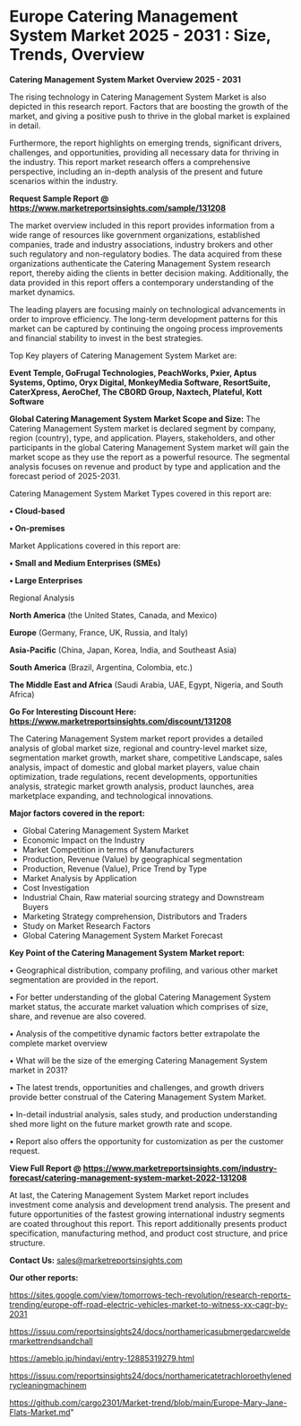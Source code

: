  # Europe Catering Management System Market 2025 - 2031 : Size, Trends, Overview

<Strong> Catering Management System Market Overview 2025 - 2031</strong>

The rising technology in Catering Management System Market is also depicted in this research report. Factors that are boosting the growth of the market, and giving a positive push to thrive in the global market is explained in detail.

Furthermore, the report highlights on emerging trends, significant drivers, challenges, and opportunities, providing all necessary data for thriving in the industry. This report market research offers a comprehensive perspective, including an in-depth analysis of the present and future scenarios within the industry.

<strong>Request Sample Report @ <a href=https://www.marketreportsinsights.com/sample/131208>https://www.marketreportsinsights.com/sample/131208</a></strong>

The market overview included in this report provides information from a wide range of resources like government organizations, established companies, trade and industry associations, industry brokers and other such regulatory and non-regulatory bodies. The data acquired from these organizations authenticate the Catering Management System research report, thereby aiding the clients in better decision making. Additionally, the data provided in this report offers a contemporary understanding of the market dynamics.

The leading players are focusing mainly on technological advancements in order to improve efficiency. The long-term development patterns for this market can be captured by continuing the ongoing process improvements and financial stability to invest in the best strategies.

Top Key players of Catering Management System Market are:

<strong>Event Temple, GoFrugal Technologies, PeachWorks, Pxier, Aptus Systems, Optimo, Oryx Digital, MonkeyMedia Software, ResortSuite, CaterXpress, AeroChef, The CBORD Group, Naxtech, Plateful, Kott Software</strong>

<strong><b>Global Catering Management System Market Scope and Size:</b></strong>
The Catering Management System market is declared segment by company, region (country), type, and application. Players, stakeholders, and other participants in the global Catering Management System market will gain the market scope as they use the report as a powerful resource. The segmental analysis focuses on revenue and product by type and application and the forecast period of 2025-2031.

Catering Management System Market Types covered in this report are:

<strong>• Cloud-based

• On-premises</strong>

Market Applications covered in this report are:

<strong>• Small and Medium Enterprises (SMEs)

• Large Enterprises</strong> 

Regional Analysis

<strong>North America</strong> (the United States, Canada, and Mexico)

<strong>Europe</strong> (Germany, France, UK, Russia, and Italy)

<strong>Asia-Pacific</strong> (China, Japan, Korea, India, and Southeast Asia)

<strong>South America</strong> (Brazil, Argentina, Colombia, etc.)

<strong>The Middle East and Africa</strong> (Saudi Arabia, UAE, Egypt, Nigeria, and South Africa)

<strong>Go For Interesting Discount Here: <a href=https://www.marketreportsinsights.com/discount/131208>https://www.marketreportsinsights.com/discount/131208</a></strong>

The Catering Management System market report provides a detailed analysis of global market size, regional and country-level market size, segmentation market growth, market share, competitive Landscape, sales analysis, impact of domestic and global market players, value chain optimization, trade regulations, recent developments, opportunities analysis, strategic market growth analysis, product launches, area marketplace expanding, and technological innovations.

<strong><b>Major factors covered in the report:</b></strong>
<ul>
  <li>Global Catering Management System Market </li>
  <li>Economic Impact on the Industry</li>
  <li>Market Competition in terms of Manufacturers</li>
  <li>Production, Revenue (Value) by geographical segmentation</li>
  <li>Production, Revenue (Value), Price Trend by Type</li>
  <li>Market Analysis by Application</li>
  <li>Cost Investigation</li>
  <li>Industrial Chain, Raw material sourcing strategy and Downstream Buyers</li>
  <li>Marketing Strategy comprehension, Distributors and Traders</li>
  <li>Study on Market Research Factors</li>
  <li>Global Catering Management System Market Forecast</li>
</ul>

<strong><b>Key Point of the Catering Management System Market report:</b></strong>

• Geographical distribution, company profiling, and various other market segmentation are provided in the report.

• For better understanding of the global Catering Management System market status, the accurate market valuation which comprises of size, share, and revenue are also covered.

• Analysis of the competitive dynamic factors better extrapolate the complete market overview

• What will be the size of the emerging Catering Management System market in 2031?

• The latest trends, opportunities and challenges, and growth drivers provide better construal of the Catering Management System Market.

• In-detail industrial analysis, sales study, and production understanding shed more light on the future market growth rate and scope.

• Report also offers the opportunity for customization as per the customer request.

<strong><b>View Full Report @ <a href=https://www.marketreportsinsights.com/industry-forecast/catering-management-system-market-2022-131208>https://www.marketreportsinsights.com/industry-forecast/catering-management-system-market-2022-131208</a></b></strong>


At last, the Catering Management System Market report includes investment come analysis and development trend analysis. The present and future opportunities of the fastest growing international industry segments are coated throughout this report. This report additionally presents product specification, manufacturing method, and product cost structure, and price structure.

<strong>Contact Us:</strong>
sales@marketreportsinsights.com

<strong>Our other reports:</strong>

<a href=https://sites.google.com/view/tomorrows-tech-revolution/research-reports-trending/europe-off-road-electric-vehicles-market-to-witness-xx-cagr-by-2031>https://sites.google.com/view/tomorrows-tech-revolution/research-reports-trending/europe-off-road-electric-vehicles-market-to-witness-xx-cagr-by-2031</a>

<a href=https://issuu.com/reportsinsights24/docs/northamericasubmergedarcweldermarkettrendsandchall>https://issuu.com/reportsinsights24/docs/northamericasubmergedarcweldermarkettrendsandchall</a>

<a href=https://ameblo.jp/hindavi/entry-12885319279.html>https://ameblo.jp/hindavi/entry-12885319279.html</a>

<a href=https://issuu.com/reportsinsights24/docs/northamericatetrachloroethylenedrycleaningmachinem>https://issuu.com/reportsinsights24/docs/northamericatetrachloroethylenedrycleaningmachinem</a>

<a href=https://github.com/cargo2301/Market-trend/blob/main/Europe-Mary-Jane-Flats-Market.md>https://github.com/cargo2301/Market-trend/blob/main/Europe-Mary-Jane-Flats-Market.md</a>"
